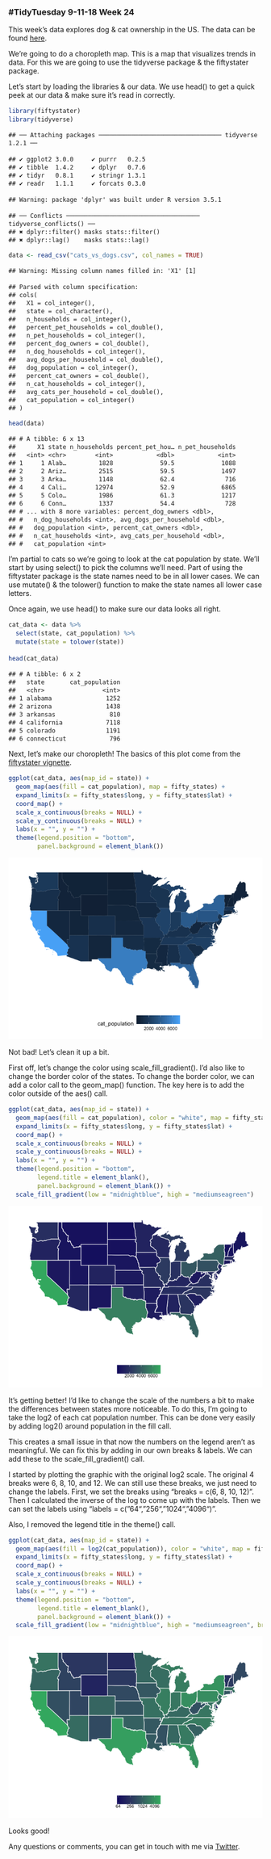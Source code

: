 
### \#TidyTuesday 9-11-18 Week 24

This week’s data explores dog & cat ownership in the US. The data can be
found
[here](https://github.com/rfordatascience/tidytuesday/blob/master/data/2018-09-11/cats_vs_dogs.csv).

We’re going to do a choropleth map. This is a map that visualizes trends
in data. For this we are going to use the tidyverse package & the
fiftystater package.

Let’s start by loading the libraries & our data. We use head() to get a
quick peek at our data & make sure it’s read in correctly.

``` r
library(fiftystater)
library(tidyverse)
```

    ## ── Attaching packages ────────────────────────────────── tidyverse 1.2.1 ──

    ## ✔ ggplot2 3.0.0     ✔ purrr   0.2.5
    ## ✔ tibble  1.4.2     ✔ dplyr   0.7.6
    ## ✔ tidyr   0.8.1     ✔ stringr 1.3.1
    ## ✔ readr   1.1.1     ✔ forcats 0.3.0

    ## Warning: package 'dplyr' was built under R version 3.5.1

    ## ── Conflicts ───────────────────────────────────── tidyverse_conflicts() ──
    ## ✖ dplyr::filter() masks stats::filter()
    ## ✖ dplyr::lag()    masks stats::lag()

``` r
data <- read_csv("cats_vs_dogs.csv", col_names = TRUE)
```

    ## Warning: Missing column names filled in: 'X1' [1]

    ## Parsed with column specification:
    ## cols(
    ##   X1 = col_integer(),
    ##   state = col_character(),
    ##   n_households = col_integer(),
    ##   percent_pet_households = col_double(),
    ##   n_pet_households = col_integer(),
    ##   percent_dog_owners = col_double(),
    ##   n_dog_households = col_integer(),
    ##   avg_dogs_per_household = col_double(),
    ##   dog_population = col_integer(),
    ##   percent_cat_owners = col_double(),
    ##   n_cat_households = col_integer(),
    ##   avg_cats_per_household = col_double(),
    ##   cat_population = col_integer()
    ## )

``` r
head(data)
```

    ## # A tibble: 6 x 13
    ##      X1 state n_households percent_pet_hou… n_pet_households
    ##   <int> <chr>        <int>            <dbl>            <int>
    ## 1     1 Alab…         1828             59.5             1088
    ## 2     2 Ariz…         2515             59.5             1497
    ## 3     3 Arka…         1148             62.4              716
    ## 4     4 Cali…        12974             52.9             6865
    ## 5     5 Colo…         1986             61.3             1217
    ## 6     6 Conn…         1337             54.4              728
    ## # ... with 8 more variables: percent_dog_owners <dbl>,
    ## #   n_dog_households <int>, avg_dogs_per_household <dbl>,
    ## #   dog_population <int>, percent_cat_owners <dbl>,
    ## #   n_cat_households <int>, avg_cats_per_household <dbl>,
    ## #   cat_population <int>

I’m partial to cats so we’re going to look at the cat population by
state. We’ll start by using select() to pick the columns we’ll need.
Part of using the fiftystater package is the state names need to be in
all lower cases. We can use mutate() & the tolower() function to make
the state names all lower case letters.

Once again, we use head() to make sure our data looks all right.

``` r
cat_data <- data %>%
  select(state, cat_population) %>%
  mutate(state = tolower(state))

head(cat_data)
```

    ## # A tibble: 6 x 2
    ##   state       cat_population
    ##   <chr>                <int>
    ## 1 alabama               1252
    ## 2 arizona               1438
    ## 3 arkansas               810
    ## 4 california            7118
    ## 5 colorado              1191
    ## 6 connecticut            796

Next, let’s make our choropleth\! The basics of this plot come from the
[fiftystater
vignette](https://cran.r-project.org/web/packages/fiftystater/vignettes/fiftystater.html).

``` r
ggplot(cat_data, aes(map_id = state)) +
  geom_map(aes(fill = cat_population), map = fifty_states) +
  expand_limits(x = fifty_states$long, y = fifty_states$lat) +
  coord_map() +
  scale_x_continuous(breaks = NULL) +
  scale_y_continuous(breaks = NULL) +
  labs(x = "", y = "") +
  theme(legend.position = "bottom",
        panel.background = element_blank())
```

![](TT.9.11.18.choropleth_files/figure-gfm/unnamed-chunk-3-1.png)<!-- -->

Not bad\! Let’s clean it up a bit.

First off, let’s change the color using scale\_fill\_gradient(). I’d
also like to change the border color of the states. To change the border
color, we can add a color call to the geom\_map() function. The key here
is to add the color outside of the aes() call.

``` r
ggplot(cat_data, aes(map_id = state)) +
  geom_map(aes(fill = cat_population), color = "white", map = fifty_states) +
  expand_limits(x = fifty_states$long, y = fifty_states$lat) +
  coord_map() +
  scale_x_continuous(breaks = NULL) +
  scale_y_continuous(breaks = NULL) +
  labs(x = "", y = "") +
  theme(legend.position = "bottom",
        legend.title = element_blank(),
        panel.background = element_blank()) +
  scale_fill_gradient(low = "midnightblue", high = "mediumseagreen")
```

![](TT.9.11.18.choropleth_files/figure-gfm/unnamed-chunk-4-1.png)<!-- -->

It’s getting better\! I’d like to change the scale of the numbers a bit
to make the differences between states more noticeable. To do this, I’m
going to take the log2 of each cat population number. This can be done
very easily by adding log2() around population in the fill call.

This creates a small issue in that now the numbers on the legend aren’t
as meaningful. We can fix this by adding in our own breaks & labels. We
can add these to the scale\_fill\_gradient() call.

I started by plotting the graphic with the original log2 scale. The
original 4 breaks were 6, 8, 10, and 12. We can still use these breaks,
we just need to change the labels. First, we set the breaks using
“breaks = c(6, 8, 10, 12)”. Then I calculated the inverse of the log
to come up with the labels. Then we can set the labels using “labels =
c(”64“,”256“,”1024“,”4096“)”.

Also, I removed the legend title in the theme() call.

``` r
ggplot(cat_data, aes(map_id = state)) +
  geom_map(aes(fill = log2(cat_population)), color = "white", map = fifty_states) +
  expand_limits(x = fifty_states$long, y = fifty_states$lat) +
  coord_map() +
  scale_x_continuous(breaks = NULL) +
  scale_y_continuous(breaks = NULL) +
  labs(x = "", y = "") +
  theme(legend.position = "bottom",
        legend.title = element_blank(),
        panel.background = element_blank()) +
  scale_fill_gradient(low = "midnightblue", high = "mediumseagreen", breaks = c(6, 8, 10, 12), labels = c("64", "256", "1024", "4096"))
```

![](TT.9.11.18.choropleth_files/figure-gfm/unnamed-chunk-5-1.png)<!-- -->

Looks good\!

Any questions or comments, you can get in touch with me via
[Twitter](https://twitter.com/sapo83).
